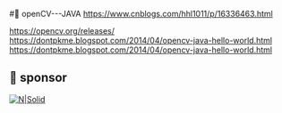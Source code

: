 #🌿  openCV---JAVA
https://www.cnblogs.com/hhl1011/p/16336463.html

https://opencv.org/releases/
https://dontpkme.blogspot.com/2014/04/opencv-java-hello-world.html
https://dontpkme.blogspot.com/2014/04/opencv-java-hello-world.html

## 🌿 sponsor
[![N|Solid](https://payment.ecpay.com.tw/Upload/QRCode/202404/QRCode_fd0ad7b3-d533-4c65-b6d1-d1fc9aec13be.png)](https://p.ecpay.com.tw/3B20AB6)
